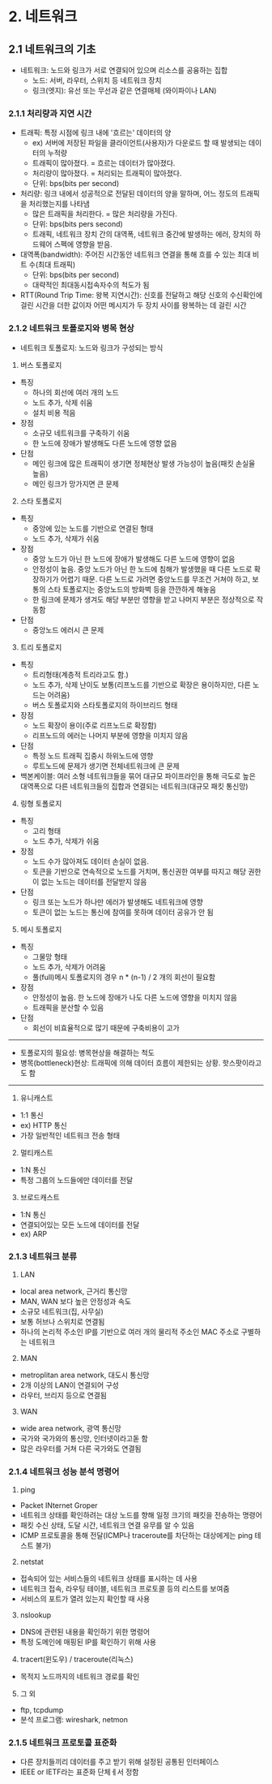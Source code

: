 # 2. 네트워크
## 2.1 네트워크의 기초
* 네트워크: 노드와 링크가 서로 연결되어 있으며 리소스를 공융하는 집합
  * 노드: 서버, 라우터, 스위치 등 네트워크 장치
  * 링크(엣지): 유선 또는 무선과 같은 연결매체 (와이파이나 LAN)
### 2.1.1 처리량과 지연 시간
* 트래픽: 특정 시점에 링크 내에 '흐르는' 데이터의 양
  * ex) 서버에 저장된 파일을 클라이언트(사용자)가 다운로드 할 때 발생되는 데이터의 누적량
  * 트래픽이 많아졌다. = 흐르는 데이터가 많아졌다.
  * 처리량이 많아졌다. = 처리되는 트래픽이 많아졌다.
  * 단위: bps(bits per second)
* 처리량: 링크 내에서 성공적으로 전달된 데이터의 양을 말하며, 어느 정도의 트래픽을 처리했는지를 나타냄
  * 많은 트래픽을 처리한다. = 많은 처리량을 가진다.
  * 단위: bps(bits pers second)
  * 트래픽, 네트워크 장치 간의 대역폭, 네트워크 중간에 발생하는 에러, 장치의 하드웨어 스펙에 영향을 받음.
* 대역폭(bandwidth): 주어진 시간동안 네트워크 연결을 통해 흐를 수 있는 최대 비트 수(최대 트래픽)
  * 단위: bps(bits per second)
  * 대략적인 최대동시접속자수의 척도가 됨 
* RTT(Round Trip Time: 왕복 지연시간): 신호를 전달하고 해당 신호의 수신확인에 걸린 시간을 더한 값이자 어떤 메시지가 두 장치 사이를 왕복하는 데 걸린 시간
### 2.1.2 네트워크 토폴로지와 병목 현상
* 네트워크 토폴로지: 노드와 링크가 구성되는 방식
1. 버스 토폴로지
* 특징
  * 하나의 회선에 여러 개의 노드
  * 노드 추가, 삭제 쉬움
  * 설치 비용 적음
* 장점
  * 소규모 네트워크를 구축하기 쉬움
  * 한 노드에 장애가 발생해도 다른 노드에 영향 없음
* 단점
  * 메인 링크에 많은 트래픽이 생기면 정체현상 발생 가능성이 높음(패킷 손실율 높음)
  * 메인 링크가 망가지면 큰 문제
2. 스타 토폴로지
* 특징
  * 중앙에 있는 노드를 기반으로 연결된 형태
  * 노드 추가, 삭제가 쉬움
* 장점
  * 중앙 노드가 아닌 한 노드에 장애가 발생해도 다른 노드에 영향이 없음
  * 안정성이 높음. 중앙 노드가 아닌 한 노드에 침해가 발생했을 때 다른 노드로 확장하기가 어렵기 때문. 다른 노드로 가려면 중앙노드를 무조건 거쳐야 하고, 보통의 스타 토폴로지는 중앙노드의 방화벽 등을 깐깐하게 해놓음
  * 한 링크에 문제가 생겨도 해당 부분만 영향을 받고 나머지 부분은 정상적으로 작동함
* 단점
  * 중앙노드 에러시 큰 문제
3. 트리 토폴로지
* 특징
  * 트리형태(계층적 트리라고도 함.)
  * 노드 추가, 삭제 난이도 보통(리프노드를 기반으로 확장은 용이하지만, 다른 노드는 어려움)
  * 버스 토폴로지와 스타토폴로지의 하이브리드 형태
* 장점
  * 노드 확장이 용이(주로 리프노드로 확장함)
  * 리프노드의 에러는 나머지 부분에 영향을 미치지 않음
* 단점
  * 특정 노드 트래픽 집중시 하위노드에 영향
  * 루트노드에 문제가 생기면 전체네트워크에 큰 문제 
* 백본케이블: 여러 소형 네트워크들을 묶어 대규모 파이프라인을 통해 극도로 높은 대역폭으로 다른 네트워크들의 집합과 연결되는 네트워크(대규모 패킷 통신망)
4. 링형 토폴로지
* 특징
  * 고리 형태
  * 노드 추가, 삭제가 쉬움
* 장점
  * 노드 수가 많아져도 데이터 손실이 없음.
  * 토큰을 기반으로 연속적으로 노드를 거치며, 통신권한 여부를 따지고 해당 권한이 없는 노드는 데이터를 전달받지 않음
* 단점
  * 링크 또는 노드가 하나만 에러가 발생해도 네트워크에 영향
  * 토큰이 없는 노드는 통신에 참여를 못하며 데이터 공유가 안 됨
5. 메시 토폴로지
* 특징
  * 그물망 형태
  * 노드 추가, 삭제가 어려움
  * 풀(full)메시 토폴로지의 경우 n * (n-1) / 2 개의 회선이 필요함
* 장점
  * 안정성이 높음. 한 노드에 장애가 나도 다른 노드에 영향을 미치지 않음
  * 트래픽을 분산할 수 있음
* 단점
  * 회선이 비효율적으로 많기 때문에 구축비용이 고가
---
* 토폴로지의 필요성: 병목현상을 해결하는 척도
* 병목(bottleneck)현상: 트래픽에 의해 데이터 흐름이 제한되는 상황. 핫스팟이라고도 함
---
1. 유니캐스트
* 1:1 통신
* ex) HTTP 통신
* 가장 일반적인 네트워크 전송 형태
2. 멀티캐스트
* 1:N 통신
* 특정 그룹의 노드들에만 데이터를 전달
3. 브로드캐스트
* 1:N 통신
* 연결되어있는 모든 노드에 데이터를 전달
* ex) ARP
### 2.1.3 네트워크 분류
1. LAN
* local area network, 근거리 통신망
* MAN, WAN 보다 높은 안정성과 속도
* 소규모 네트워크(집, 사무실)
* 보통 허브나 스위치로 연결됨
* 하나의 논리적 주소인 IP를 기반으로 여러 개의 물리적 주소인 MAC 주소로 구별하는 네트워크
2. MAN
* metroplitan area network, 대도시 통신망
* 2개 이상의 LAN이 연결되어 구성
* 라우터, 브리지 등으로 연결됨
3. WAN
* wide area network, 광역 통신망
* 국가와 국가와의 통신망, 인터넷이라고돋 함
* 많은 라우터를 거쳐 다른 국가와도 연결됨
### 2.1.4 네트워크 성능 분석 명령어
1. ping
* Packet INternet Groper
* 네트워크 상태를 확인하려는 대상 노드를 향해 일정 크기의 패킷을 전송하는 명령어
* 패킷 수신 상태, 도달 시간, 네트워크 연결 유무를 알 수 있음
* ICMP 프로토콜을 통해 전달(ICMP나 traceroute를 차단하는 대상에게는 ping 테스트 불가)
2. netstat
* 접속되어 있는 서비스들의 네트워크 상태를 표시하는 데 사용
* 네트워크 접속, 라우팅 테이블, 네트워크 프로토콜 등의 리스트를 보여줌
* 서비스의 포트가 열려 있는지 확인할 때 사용
3. nslookup
* DNS에 관련된 내용을 확인하기 위한 명령어
* 특정 도메인에 매핑된 IP를 확인하기 위해 사용
4. tracert(윈도우) / traceroute(리눅스)
* 목적지 노드까지의 네트워크 경로를 확인
5. 그 외
* ftp, tcpdump
* 분석 프로그램: wireshark, netmon
### 2.1.5 네트워크 프로토콜 표준화
* 다른 장치들끼리 데이터를 주고 받기 위해 설정된 공통된 인터페이스
* IEEE or IETF라는 표준화 단체ㅔ서 정함